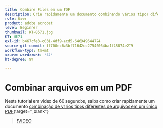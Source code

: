 ```yaml
---
title: Combine Files em um PDF
description: Crie rapidamente um documento combinando vários tipos diferentes de arquivos em um único PDF
role: User
product: adobe acrobat
level: Beginner
thumbnail: KT-8571.jpg
KT: 8571
exl-id: b467cfe3-c031-4df9-acd5-646949644774
source-git-commit: ff700ec6a3bf71642cc27540064ba1f48874e279
workflow-type: tm+mt
source-wordcount: '55'
ht-degree: 9%

---
```


# Combinar arquivos em um PDF

Neste tutorial em vídeo de 60 segundos, saiba como criar rapidamente um documento [combinação de vários tipos diferentes de arquivos em um único PDF](https://www.adobe.com/br/acrobat/online/merge-pdf.html){target=&quot;_blank&quot;}.

>[!VIDEO](https://video.tv.adobe.com/v/336361?hidetitle=true)
